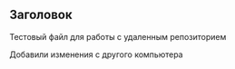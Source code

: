 ## Заголовок

Тестовый файл для работы с удаленным репозиторием

Добавили изменения с другого компьютера
